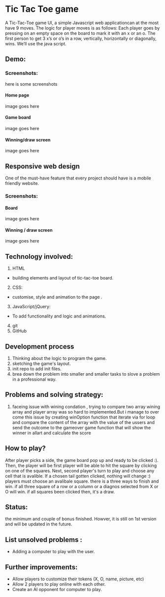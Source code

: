 # Tic Tac Toe game
A Tic-Tac-Toe game UI, a simple Javascript web applicationcan at the most have 9 moves. The logic for player moves is as follows: Each player goes by pressing on an empty space on the board to mark it with an x or an o. The first person to get 3 x’s or o’s in a row, vertically, horizontally or diagonally, wins. We’ll use the java script.
## Demo:
 <a href=https://saera1988.github.io/projects-sarah></a>

### Screenshots:
here is some screenshots
#### Home page
image goes here

#### Game board
image goes here

#### Winning/draw screen
image goes here

## Responsive web design
One of the must-have feature that every project should have is a mobile friendly website.
### Screenshots:
#### Board
image goes here
#### Winning / draw screen
image goes here 
## Technology involved:
1. HTML
* building elements and layout of tic-tac-toe board.
2. CSS:
* customise, style and animation to the page .
3. JavaScript/jQuery: 
* To add functionality and logic and animations.
4. git
5. GitHub
## Development process
1) Thinking about the logic to program the game.
2) sketching the game's layout.
3) init repo to add init files.
4) brea down the problem into smaller and smaller tasks to slove a problem in a professional way.
## Problems and solving strategy:
1) faceing issue with wining condation , trying to compare two array wining array and player array was so hard to implemented.But i manage to over come this issue by creating winOption function that
iterate via for loop and compare the content of the array with the value of the ussers and send the outcome to the gameover game function that will show the winner  in allart  and calculate the score
## How to play?
After player picks a side, the game board pop up and ready to be clicked :). Then, the player will be first player will be able to hit the square by clicking on one of the squares. Next, second player's turn to play and choose any cell that is avalible. If a chosen tail gotten clicked, nothing will change :) players must choose an avalibale square. there is a three ways to finish and win. if all three square of a row or a column or a diagnos selected from  X or O will win. if all squares been clicked then, it's a draw. 
## Status:
the minimum and couple of bonus finished. Howver, it is still on 1st version and will be updated in the future. 
## List unsolved problems :
* Adding a computer to play with the user.
## Further improvements:
* Allow players to customize their tokens (X, O, name, picture, etc)
* Allow 2 players to play online with each other.
* Create an AI opponent for computer to play.